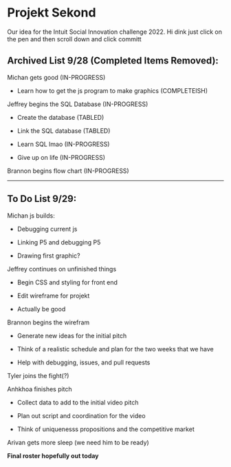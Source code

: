 # Projekt Sekond
Our idea for the Intuit Social Innovation challenge 2022.
Hi dink just click on the pen and then scroll down and click committ

## Archived List 9/28 (Completed Items Removed):

Michan gets good (IN-PROGRESS)
    
- Learn how to get the js program to make graphics (COMPLETEISH)
    
Jeffrey begins the SQL Database (IN-PROGRESS)

- Create the database (TABLED)
    
- Link the SQL database (TABLED)
    
- Learn SQL lmao (IN-PROGRESS)
    
- Give up on life (IN-PROGRESS)
    
Brannon begins flow chart (IN-PROGRESS)

---

## To Do List 9/29:

Michan js builds:

- Debugging current js
        
- Linking P5 and debugging P5
        
- Drawing first graphic?
        
Jeffrey continues on unfinished things
        
- Begin CSS and styling for front end
        
- Edit wireframe for projekt
        
- Actually be good
        
Brannon begins the wirefram

- Generate new ideas for the initial pitch
        
- Think of a realistic schedule and plan for the two weeks that we have
        
- Help with debugging, issues, and pull requests
        
Tyler joins the fight(?)

Anhkhoa finishes pitch

- Collect data to add to the initial video pitch
        
- Plan out script and coordination for the video
        
- Think of uniquenesss propositions and the competitive market
        
Arivan gets more sleep (we need him to be ready)

**Final roster hopefully out today**
